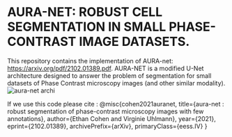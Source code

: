 # AURA-NET: ROBUST CELL SEGMENTATION IN SMALL PHASE-CONTRAST IMAGE DATASETS. 

This repository contains the implementation of AURA-net: https://arxiv.org/pdf/2102.01389.pdf.
AURA-NET is a modified U-Net architecture designed to answer the problem of segmentation for small datasets of Phase Contrast microscopy images (and other similar modality).
![aura-net archi](https://user-images.githubusercontent.com/55588944/110379289-ef951600-8056-11eb-9407-4480324b15aa.PNG)


If we use this code please cite :
@misc{cohen2021auranet,
      title={aura-net : robust segmentation of phase-contrast microscopy images with few annotations}, 
      author={Ethan Cohen and Virginie Uhlmann},
      year={2021},
      eprint={2102.01389},
      archivePrefix={arXiv},
      primaryClass={eess.IV}
}
